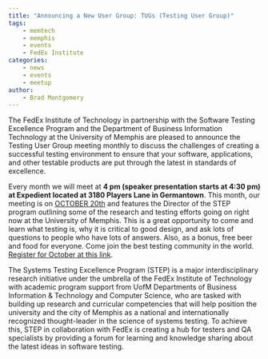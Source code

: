 ```yaml
---
title: "Announcing a New User Group: TUGs (Testing User Group)"
tags:
    - memtech
    - memphis
    - events
    - FedEx Institute
categories:
    - news
    - events
    - meetup
author:
    - Brad Montgomery
---
```



The FedEx Institute of Technology in partnership with the Software Testing
Excellence Program and the Department of Business Information Technology at the
University of Memphis are pleased to announce the Testing User Group meeting
monthly to discuss the challenges of creating a successful testing environment
to ensure that your software, applications, and other testable products are put
through the latest in standards of excellence.

Every month we will meet at **4 pm (speaker presentation starts at 4:30 pm) at
Expedient located at 3180 Players Lane in Germantown**. This month, our meeting
is on <a href="https://memphis.co1.qualtrics.com/jfe/form/SV_4MxTQQF10HzhpCl">OCTOBER 20th</a>
and features the Director of the STEP program outlining some
of the research and testing efforts going on right now at the University of
Memphis. This is a great opportunity to come and learn what testing is, why it
is critical to good design, and ask lots of questions to people who have lots
of answers. Also, as a bonus, free beer and food for everyone. Come join the
best testing community in the world.
<a href="https://memphis.co1.qualtrics.com/jfe/form/SV_4MxTQQF10HzhpCl">Register for October at this link</a>.

The Systems Testing Excellence Program (STEP) is a major interdisciplinary
research initiative under the umbrella of the FedEx Institute of Technology
with academic program support from UofM Departments of Business Information &amp;
Technology and Computer Science, who are tasked with building up research and
curricular competencies that will help position the university and the city of
Memphis as a national and internationally recognized thought-leader in the
science of systems testing. To achieve this, STEP in collaboration with FedEx
is creating a hub for testers and QA specialists by providing a forum for
learning and knowledge sharing about the latest ideas in software testing.

